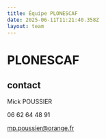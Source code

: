 ```yaml
---
title: Équipe PLONESCAF
date: 2025-06-11T11:21:40.358Z
layout: team
---
```


# PLONESCAF

## contact 

Mick POUSSIER

06 62 64 48 91

mp.poussier@orange.fr

